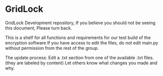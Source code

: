 # GridLock
GridLock Development repository,
If you believe you should not be seeing this document, Please turn back.

This is a shelf for all functions and requirements for our test build of the encryption software
If you have access to edit the files, do not edit main.py without permission from the rest of the group.

The update process:
Edit a .txt section from one of the available .txt files. (they are labeled by content)
Let others know what changes you made and why.
